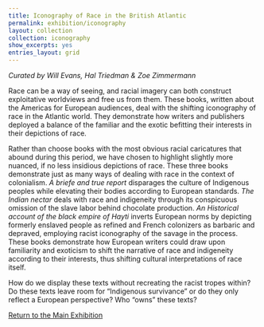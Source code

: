 ```yaml
---
title: Iconography of Race in the British Atlantic
permalink: exhibition/iconography
layout: collection
collection: iconography
show_excerpts: yes
entries_layout: grid
---
```

*Curated by Will Evans, Hal Triedman & Zoe Zimmermann*

Race can be a way of seeing, and racial imagery can both construct exploitative worldviews and free us from them. These books, written about the Americas for European audiences, deal with the shifting iconography of race in the Atlantic world. They demonstrate how writers and publishers deployed a balance of the familiar and the exotic befitting their interests in their depictions of race. 

Rather than choose books with the most obvious racial caricatures that abound during this period, we have chosen to highlight slightly more nuanced, if no less insidious depictions of race. These three books demonstrate just as many ways of dealing with race in the context of colonialism. *A briefe and true report* disparages the culture of Indigenous peoples while elevating their bodies according to European standards. *The Indian nectar* deals with race and indigeneity through its conspicuous omission of the slave labor behind chocolate production. *An Historical account of the black empire of Hayti* inverts European norms by depicting formerly enslaved people as refined and French colonizers as barbaric and depraved, employing racist iconography of the savage in the process. These books demonstrate how European writers could draw upon familiarity and exoticism to shift the narrative of race and indigeneity according to their interests, thus shifting cultural interpretations of race itself.

How do we display these texts without recreating the racist tropes within? Do these texts leave room for “Indigenous survivance” or do they only reflect a European perspective? Who “owns” these texts?

[Return to the Main Exhibition](/exhibition)


<!-- collection: exhibition
entries_layout: grid
show_excerpts: false
permalink: /exhibition/home/
 -->